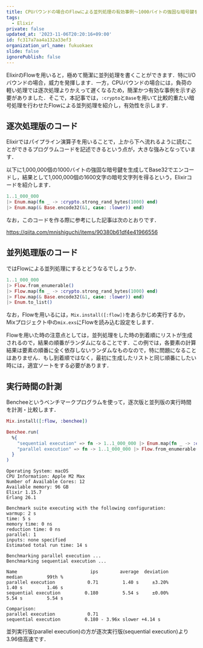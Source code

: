 ```yaml
---
title: CPUバウンドの場合のFlowによる並列処理の有効事例〜1000バイトの強固な暗号鍵を生成してBase32でエンコード
tags:
  - Elixir
private: false
updated_at: '2023-11-06T20:20:16+09:00'
id: fc317a7aa4a132a33ef3
organization_url_name: fukuokaex
slide: false
ignorePublish: false
---
```

ElixirのFlowを用いると，極めて簡潔に並列処理を書くことができます．特にI/Oバウンドの場合，威力を発揮します．一方，CPUバウンドの場合には，負荷の軽い処理では逐次処理よりかえって遅くなるため，簡潔かつ有効な事例を示す必要がありました．そこで，本記事では，`:crypto`と`Base`を用いて比較的重たい暗号処理を行わせたFlowによる並列処理を紹介し，有効性を示します．

## 逐次処理版のコード

Elixirではパイプライン演算子を用いることで，上から下へ流れるように読むことができるプログラムコードを記述できるという点が，大きな強みとなっています．

以下に1,000,000個の1000バイトの強固な暗号鍵を生成してBase32でエンコードし，結果として1,000,000個の1600文字の暗号文字列を得るという，Elixirコードを紹介します．

```elixir
1..1_000_000
|> Enum.map(fn _ -> :crypto.strong_rand_bytes(1000) end)
|> Enum.map(& Base.encode32(&1, case: :lower)) end)
```

なお，このコードを作る際に参考にした記事は次のとおりです．

https://qiita.com/mnishiguchi/items/90380b61df4e41966556

## 並列処理版のコード

ではFlowによる並列処理にするとどうなるでしょうか．

```elixir
1..1_000_000
|> Flow.from_enumerable()
|> Flow.map(fn _ -> :crypto.strong_rand_bytes(1000) end)
|> Flow.map(& Base.encode32(&1, case: :lower)) end)
|> Enum.to_list()
```

なお，Flowを用いるには，`Mix.install([:flow])`をあらかじめ実行するか，Mixプロジェクト中の`mix.exs`にFlowを読み込む設定をします．

Flowを用いた時の注意点としては，並列処理をした時の到着順にリストが生成されるので，結果の順番がランダムになることです．この例では，各要素の計算結果は要素の順番に全く依存しないランダムなものなので，特に問題になることはありません．もし到着順ではなく，最初に生成したリストと同じ順番にしたい時には，適宜ソートをする必要があります．

## 実行時間の計測

Bencheeというベンチマークプログラムを使って，逐次版と並列版の実行時間を計測・比較します．

```elixir
Mix.install([:flow, :benchee])

Benchee.run(
  %{
    "sequential execution" => fn -> 1..1_000_000 |> Enum.map(fn _ -> :crypto.strong_rand_bytes(1000) end) |> Enum.map(& Base.encode32(&1, case: :lower)) end,
    "parallel execution" => fn -> 1..1_000_000 |> Flow.from_enumerable() |> Flow.map(fn _ -> :crypto.strong_rand_bytes(1000) end) |> Flow.map(& Base.encode32(&1, case: :lower)) |> Enum.to_list() end
  }
)
```

```
Operating System: macOS
CPU Information: Apple M2 Max
Number of Available Cores: 12
Available memory: 96 GB
Elixir 1.15.7
Erlang 26.1

Benchmark suite executing with the following configuration:
warmup: 2 s
time: 5 s
memory time: 0 ns
reduction time: 0 ns
parallel: 1
inputs: none specified
Estimated total run time: 14 s

Benchmarking parallel execution ...
Benchmarking sequential execution ...

Name                           ips        average  deviation         median         99th %
parallel execution            0.71         1.40 s     ±3.20%         1.40 s         1.46 s
sequential execution         0.180         5.54 s     ±0.00%         5.54 s         5.54 s

Comparison: 
parallel execution            0.71
sequential execution         0.180 - 3.96x slower +4.14 s
```

並列実行版(parallel execution)の方が逐次実行版(sequential execution)より3.96倍高速です．


